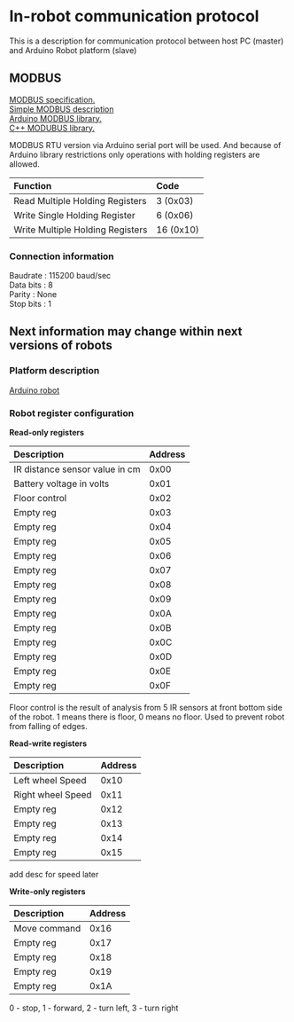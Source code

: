 # In-robot communication protocol
This is a description for communication protocol between host PC (master) and Arduino Robot platform (slave)

## MODBUS 
[MODBUS specification.](http://www.modbus.org/docs/Modbus_Application_Protocol_V1_1b3.pdf) \
[Simple MODBUS description](https://ru.wikipedia.org/wiki/Modbus) \
[Arduino MODBUS library.](https://github.com/angeloc/simplemodbusng) \
[C++ MODUBUS library.](http://libmodbus.org/)

MODBUS RTU version via Arduino serial port will be used. And because of Arduino library restrictions only operations with holding registers are allowed.

|Function|Code|
|:--------|:----|
|Read Multiple Holding Registers|3 (0x03)|
|Write Single Holding Register|6 (0x06)|
|Write Multiple Holding Registers|16 (0x10)|

### Connection information
Baudrate : 115200 baud/sec\
Data bits : 8\
Parity : None\
Stop bits : 1

## Next information may change within next versions of robots
### Platform description
[Arduino robot](https://www.arduino.cc/en/Main/Robot)
### Robot register configuration
**Read-only registers**

|Description|Address|
|:--------|:----|
|IR distance sensor value in cm| 0x00 |
|Battery voltage in volts |0x01|
|Floor control|0x02|
|Empty reg|0x03|
|Empty reg|0x04|
|Empty reg|0x05|
|Empty reg|0x06|
|Empty reg|0x07|
|Empty reg|0x08|
|Empty reg|0x09|
|Empty reg|0x0A|
|Empty reg|0x0B|
|Empty reg|0x0C|
|Empty reg|0x0D|
|Empty reg|0x0E|
|Empty reg|0x0F|

Floor control is the result of analysis from 5 IR sensors at front bottom side of the robot. 1 means there is floor, 0  means no floor. Used to prevent robot from falling of edges.

**Read-write registers**

|Description|Address|
|:--------|:----|
|Left wheel Speed | 0x10 |
|Right wheel Speed| 0x11 |
|Empty reg| 0x12 |
|Empty reg| 0x13 |
|Empty reg| 0x14 |
|Empty reg| 0x15 |
add desc for speed later

**Write-only registers**

|Description|Address|
|:--------|:----|
|Move command | 0x16 |
|Empty reg| 0x17 |
|Empty reg| 0x18 |
|Empty reg| 0x19 |
|Empty reg| 0x1A |
0 - stop, 1 - forward, 2 - turn left, 3 - turn right